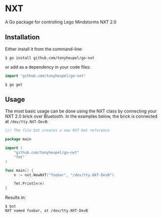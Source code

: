 # NXT
A Go package for controlling Lego Mindstorms NXT 2.0

## Installation
Either install it from the command-line:

```shell
$ go install github.com/tonyheupel/go-nxt
```

or add as a dependency in your code files:
```go
import "github.com/tonyheupel/go-nxt"
```
```shell
$ go get
```

## Usage
The most basic usage can be done using the NXT class by connecting your NXT 2.0
brick over Bluetooth.  In the examples below, the brick is connected at
``` /dev/tty.NXT-DevB ```:


```go
/// The file bot creates a new NXT bot reference

package main

import (
	"github.com/tonyheupel/go-nxt"
	"fmt"
)

func main() {
	n := nxt.NewNXT("foobar", "/dev/tty.NXT-DevB")

	fmt.Println(n)
}
```

Results in:

```shell
$ bot
NXT named foobar, at /dev/tty.NXT-DevB
```

